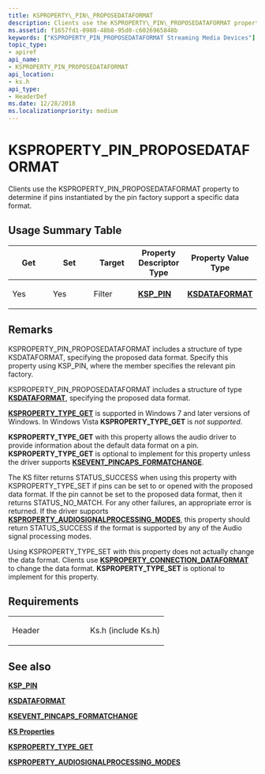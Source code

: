 ```yaml
---
title: KSPROPERTY\_PIN\_PROPOSEDATAFORMAT
description: Clients use the KSPROPERTY\_PIN\_PROPOSEDATAFORMAT property to determine if pins instantiated by the pin factory support a specific data format.
ms.assetid: f1657fd1-0988-48b8-95d0-c6026965848b
keywords: ["KSPROPERTY_PIN_PROPOSEDATAFORMAT Streaming Media Devices"]
topic_type:
- apiref
api_name:
- KSPROPERTY_PIN_PROPOSEDATAFORMAT
api_location:
- ks.h
api_type:
- HeaderDef
ms.date: 12/28/2018
ms.localizationpriority: medium
---
```


# KSPROPERTY\_PIN\_PROPOSEDATAFORMAT

Clients use the KSPROPERTY\_PIN\_PROPOSEDATAFORMAT property to determine if pins instantiated by the pin factory support a specific data format.

## Usage Summary Table

<table>
<colgroup>
<col width="20%" />
<col width="20%" />
<col width="20%" />
<col width="20%" />
<col width="20%" />
</colgroup>
<thead>
<tr class="header">
<th>Get</th>
<th>Set</th>
<th>Target</th>
<th>Property Descriptor Type</th>
<th>Property Value Type</th>
</tr>
</thead>
<tbody>
<tr class="odd">
<td><p>Yes</p></td>
<td><p>Yes</p></td>
<td><p>Filter</p></td>
<td><p><a href="https://docs.microsoft.com/windows-hardware/drivers/ddi/ks/ns-ks-ksp_pin" data-raw-source="[&lt;strong&gt;KSP_PIN&lt;/strong&gt;](https://docs.microsoft.com/windows-hardware/drivers/ddi/ks/ns-ks-ksp_pin)"><strong>KSP_PIN</strong></a></p></td>
<td><p><a href="https://docs.microsoft.com/windows-hardware/drivers/ddi/ks/ns-ks-ksdataformat" data-raw-source="[&lt;strong&gt;KSDATAFORMAT&lt;/strong&gt;](https://docs.microsoft.com/windows-hardware/drivers/ddi/ks/ns-ks-ksdataformat)"><strong>KSDATAFORMAT</strong></a></p></td>
</tr>
</tbody>
</table>

## Remarks

KSPROPERTY_PIN_PROPOSEDATAFORMAT includes a structure of type KSDATAFORMAT, specifying the proposed data format. Specify this property using KSP_PIN, where the member specifies the relevant pin factory.

KSPROPERTY\_PIN\_PROPOSEDATAFORMAT includes a structure of type [**KSDATAFORMAT**](https://docs.microsoft.com/windows-hardware/drivers/ddi/ks/ns-ks-ksdataformat), specifying the proposed data format.

[**KSPROPERTY\_TYPE\_GET**](https://docs.microsoft.com/windows-hardware/drivers/ddi/ks/ns-ks-ksidentifier) is supported in Windows 7 and later versions of Windows. In Windows Vista **KSPROPERTY\_TYPE\_GET** is *not supported*.

**KSPROPERTY_TYPE_GET** with this property allows the audio driver to provide information about the default data format on a pin. **KSPROPERTY_TYPE_GET** 
is optional to implement for this property unless the driver supports [**KSEVENT_PINCAPS_FORMATCHANGE**](https://docs.microsoft.com/windows-hardware/drivers/audio/ksevent-pincaps-formatchange).

The KS filter returns STATUS\_SUCCESS when using this property with KSPROPERTY_TYPE_SET if pins can be set to or opened with the proposed data format. If the pin cannot be set to the proposed data format, then it returns STATUS_NO_MATCH. For any other failures, an appropriate error is returned. If the driver supports [**KSPROPERTY_AUDIOSIGNALPROCESSING_MODES**](https://docs.microsoft.com/windows-hardware/drivers/audio/ksproperty-audiosignalprocessing-modes), this property should return STATUS_SUCCESS if the format is supported by any of the Audio signal processing modes.

Using KSPROPERTY_TYPE_SET with this property does not actually change the data format. Clients use [**KSPROPERTY\_CONNECTION\_DATAFORMAT**](ksproperty-connection-dataformat.md) to change the data format. **KSPROPERTY_TYPE_SET** is optional to implement for this property.

## Requirements

<table>
<colgroup>
<col width="50%" />
<col width="50%" />
</colgroup>
<tbody>
<tr class="odd">
<td><p>Header</p></td>
<td>Ks.h (include Ks.h)</td>
</tr>
</tbody>
</table>

## See also

[**KSP\_PIN**](https://docs.microsoft.com/windows-hardware/drivers/ddi/ks/ns-ks-ksp_pin)

[**KSDATAFORMAT**](https://docs.microsoft.com/windows-hardware/drivers/ddi/ks/ns-ks-ksdataformat)

[**KSEVENT_PINCAPS_FORMATCHANGE**](https://docs.microsoft.com/windows-hardware/drivers/audio/ksevent-pincaps-formatchange)

[**KS Properties**](https://docs.microsoft.com/windows-hardware/drivers/stream/ks-properties)

[**KSPROPERTY\_TYPE\_GET**](https://docs.microsoft.com/windows-hardware/drivers/ddi/ks/ns-ks-ksidentifier)

[**KSPROPERTY_AUDIOSIGNALPROCESSING_MODES**](https://docs.microsoft.com/windows-hardware/drivers/audio/ksproperty-audiosignalprocessing-modes)
